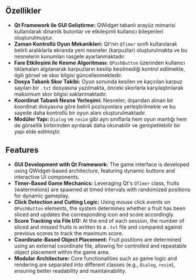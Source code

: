 ## Özellikler

- **Qt Framework ile GUI Geliştirme:** QWidget tabanlı arayüz mimarisi kullanılarak dinamik butonlar ve etkileşimli kullanıcı bileşenleri oluşturulmuştur.
- **Zaman Kontrollü Oyun Mekanikleri:** Qt'nin `QTimer` sınıfı kullanılarak belirli aralıklarla ekranda yeni nesneler (karpuzlar) oluşturulmakta ve bu nesnelerin konumları rasgele ayarlanmaktadır.
- **Fare Etkileşimi ile Kesme Algoritması:** `QPushButton` üzerinden kullanıcı tıklamaları algılanarak karpuzların kesilip kesilmediği kontrol edilmekte, ilgili görsel ve skor bilgisi güncellenmektedir.
- **Dosya Tabanlı Skor Takibi:** Oyun sonunda kesilen ve kaçırılan karpuz sayıları bir `.txt` dosyasına yazılmakta, önceki skorlarla karşılaştırılarak maksimum skor bilgisi saklanmaktadır.
- **Koordinat Tabanlı Nesne Yerleşimi:** Nesneler, dışarıdan alınan bir koordinat dosyasına göre belirli pozisyonlara yerleştirilmekte ve bu sayede daha kontrollü bir oyun alanı oluşturulmaktadır.
- **Modüler Yapı:** `Dialog` ve `resim` gibi ayrı sınıflarla hem oyun mantığı hem de görsellik birbirinden ayrılarak daha okunabilir ve genişletilebilir bir yapı elde edilmiştir.

## Features

- **GUI Development with Qt Framework:** The game interface is developed using QWidget-based architecture, featuring dynamic buttons and interactive UI components.
- **Timer-Based Game Mechanics:** Leveraging Qt's `QTimer` class, fruits (watermelons) are spawned at timed intervals with randomized positions for dynamic gameplay.
- **Click Detection and Cutting Logic:** Using mouse click events on `QPushButton` elements, the system determines whether a fruit has been sliced and updates the corresponding icon and score accordingly.
- **Score Tracking via File I/O:** At the end of each session, the number of sliced and missed fruits is written to a `.txt` file and compared against previous scores to track the maximum score.
- **Coordinate-Based Object Placement:** Fruit positions are determined using an external coordinate file, allowing for controlled and repeatable object placement within the game area.
- **Modular Architecture:** Core functionalities such as game logic and rendering are separated into different classes (e.g., `Dialog`, `resim`), ensuring better readability and maintainability.
